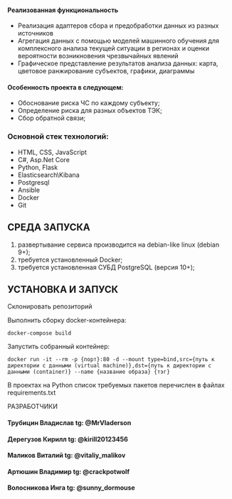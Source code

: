 <h4>Реализованная функциональность</h4>
<ul>
	<li>Реализация адаптеров сбора и предобработки данных из разных источников</li>
	<li>Агрегация данных с помощью моделей машинного обучения для комплексного анализа текущей ситуации в регионах и оценки вероятности возникновения чрезвычайных явлений</li>
	<li>Графическое представление результатов анализа данных: карта, цветовое ранжирование субъектов, графики, диаграммы</li>
</ul> 
<h4>Особенность проекта в следующем:</h4>
<ul>
 <li>Обоснование риска ЧС по каждому субъекту;</li>
 <li>Определение риска для разных объектов ТЭК;</li>
 <li>Сбор обратной связи;</li>  
 </ul>

### Основной стек технологий:
- HTML, CSS, JavaScript
- C#, Asp.Net Core
- Python, Flask
- Elasticsearch\Kibana
- Postgresql
- Ansible
- Docker
- Git

  


СРЕДА ЗАПУСКА
------------
1) развертывание сервиса производится на debian-like linux (debian 9+);
2) требуется установленный Docker;
3) требуется установленная СУБД PostgreSQL (версия 10+);


УСТАНОВКА И ЗАПУСК
------------
Склонировать репозиторий

Выполнить сборку docker-контейнера:
~~~
docker-compose build
~~~

Запустить собранный контейнер:

~~~
docker run -it --rm -p {порт}:80 -d --mount type=bind,src={путь к директории с данными (virtual machine)},dst={путь к директории с данными (container)} --name {название образа} {тэг}
~~~

В проектах на Python список требуемых пакетов перечислен в файлах requirements.txt

РАЗРАБОТЧИКИ

<h4>Трубицин Владислав tg: @MrVladerson</h4>
<h4>Дерегузов Кирилл tg: @kirill20123456</h4>
<h4>Маликов Виталий tg: @vitaliy_malikov</h4>
<h4>Артюшин Владимир tg: @crackpotwolf</h4>
<h4>Волосникова Инга tg: @sunny_dormouse</h4>
